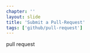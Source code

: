 ```yaml
---
chapter: ''
layout: slide
title: 'Submit a Pull-Request'
tags: ['github/pull-request']
---
```


pull request